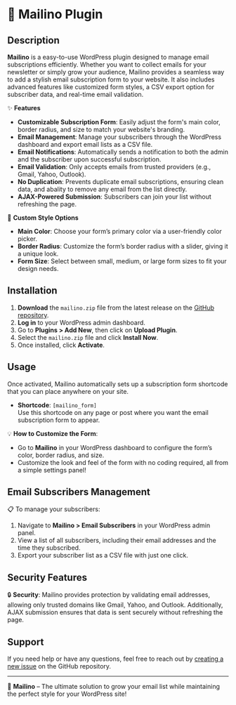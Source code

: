 # 📧 Mailino Plugin

## Description

**Mailino** is a easy-to-use WordPress plugin designed to manage email subscriptions efficiently. Whether you want to collect emails for your newsletter or simply grow your audience, Mailino provides a seamless way to add a stylish email subscription form to your website. It also includes advanced features like customized form styles, a CSV export option for subscriber data, and real-time email validation.

✨ **Features**  
- **Customizable Subscription Form**: Easily adjust the form's main color, border radius, and size to match your website's branding.
- **Email Management**: Manage your subscribers through the WordPress dashboard and export email lists as a CSV file.
- **Email Notifications**: Automatically sends a notification to both the admin and the subscriber upon successful subscription.
- **Email Validation**: Only accepts emails from trusted providers (e.g., Gmail, Yahoo, Outlook).
- **No Duplication**: Prevents duplicate email subscriptions, ensuring clean data, and abality to remove any email from the list directly.
- **AJAX-Powered Submission**: Subscribers can join your list without refreshing the page.

🎨 **Custom Style Options**  
- **Main Color**: Choose your form’s primary color via a user-friendly color picker.
- **Border Radius**: Customize the form’s border radius with a slider, giving it a unique look.
- **Form Size**: Select between small, medium, or large form sizes to fit your design needs.

## Installation

1. **Download** the `mailino.zip` file from the latest release on the [GitHub repository](https://github.com/shokrino/mailino).
2. **Log in** to your WordPress admin dashboard.
3. Go to **Plugins > Add New**, then click on **Upload Plugin**.
4. Select the `mailino.zip` file and click **Install Now**.
5. Once installed, click **Activate**.

## Usage

Once activated, Mailino automatically sets up a subscription form shortcode that you can place anywhere on your site.

- **Shortcode**: `[mailino_form]`  
  Use this shortcode on any page or post where you want the email subscription form to appear.
  
💡 **How to Customize the Form**:
- Go to **Mailino** in your WordPress dashboard to configure the form’s color, border radius, and size.
- Customize the look and feel of the form with no coding required, all from a simple settings panel!

## Email Subscribers Management

📋 To manage your subscribers:
1. Navigate to **Mailino > Email Subscribers** in your WordPress admin panel.
2. View a list of all subscribers, including their email addresses and the time they subscribed.
3. Export your subscriber list as a CSV file with just one click.

## Security Features

🔒 **Security**: Mailino provides protection by validating email addresses, allowing only trusted domains like Gmail, Yahoo, and Outlook. Additionally, AJAX submission ensures that data is sent securely without refreshing the page.

## Support

If you need help or have any questions, feel free to reach out by [creating a new issue](https://github.com/shokrino/mailino/issues) on the GitHub repository.

---

🚀 **Mailino** – The ultimate solution to grow your email list while maintaining the perfect style for your WordPress site!
